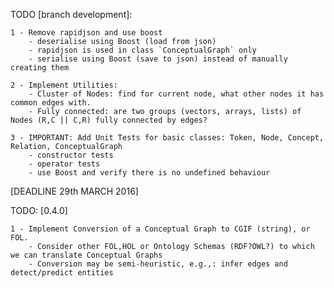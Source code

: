 TODO [branch development]:

    1 - Remove rapidjson and use boost
	    - deserialise using Boost (load from json)
        - rapidjson is used in class `ConceptualGraph` only
        - serialise using Boost (save to json) instead of manually creating them

    2 - Implement Utilities: 
		- Cluster of Nodes: find for current node, what other nodes it has common edges with.
		- Fully connected: are two groups (vectors, arrays, lists) of Nodes (R,C || C,R) fully connected by edges?

    3 - IMPORTANT: Add Unit Tests for basic classes: Token, Node, Concept, Relation, ConceptualGraph
        - constructor tests
        - operator tests
        - use Boost and verify there is no undefined behaviour

[DEADLINE 29th MARCH 2016]

TODO: [0.4.0]

    1 - Implement Conversion of a Conceptual Graph to CGIF (string), or FOL.
		- Consider other FOL,HOL or Ontology Schemas (RDF?OWL?) to which we can translate Conceptual Graphs
		- Conversion may be semi-heuristic, e.g.,: infer edges and detect/predict entities
